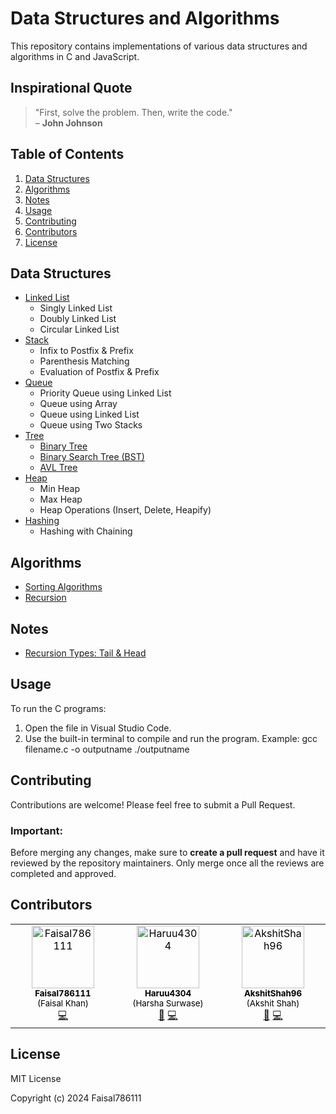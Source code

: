 # Data Structures and Algorithms

This repository contains implementations of various data structures and algorithms in C and JavaScript.

## Inspirational Quote

> "First, solve the problem. Then, write the code."  
> – **John Johnson**

## Table of Contents

1. [Data Structures](#data-structures)
2. [Algorithms](#algorithms)
3. [Notes](#notes)
4. [Usage](#usage)
5. [Contributing](#contributing)
6. [Contributors](#contributors)
7. [License](#license)

## Data Structures

- [Linked List](./Linked%20List/Singly%20Linked%20List)
  - Singly Linked List
  - Doubly Linked List
  - Circular Linked List
- [Stack](./stack)
  - Infix to Postfix & Prefix
  - Parenthesis Matching
  - Evaluation of Postfix & Prefix
- [Queue](./Queue)
  - Priority Queue using Linked List
  - Queue using Array
  - Queue using Linked List
  - Queue using Two Stacks
- [Tree](./Tree)
  - [Binary Tree](./Tree/Binary%20Tree)
  - [Binary Search Tree (BST)](./Tree/BST)
  - [AVL Tree](./Tree/AVL)
- [Heap](./Heap)
  - Min Heap
  - Max Heap
  - Heap Operations (Insert, Delete, Heapify)
- [Hashing](./Hash/Chaining)
  - Hashing with Chaining

## Algorithms

- [Sorting Algorithms](./sorting%20algo)
- [Recursion](./recursion)

## Notes

- [Recursion Types: Tail & Head](./notes)

## Usage

To run the C programs:
1. Open the file in Visual Studio Code.
2. Use the built-in terminal to compile and run the program.
   Example:
  gcc filename.c -o outputname
  ./outputname

## Contributing
Contributions are welcome! Please feel free to submit a Pull Request.

### Important:
Before merging any changes, make sure to **create a pull request** and have it reviewed by the repository maintainers. Only merge once all the reviews are completed and approved.


## Contributors

<!-- ALL-CONTRIBUTORS-LIST:START - Do not remove or modify this section -->
<!-- prettier-ignore-start -->
<!-- markdownlint-disable -->
<table>
  <tbody>
    <tr>
      <td align="center" valign="top" width="14.28%"><a href="https://github.com/Faisal786111" style="color: black; text-decoration: none;"><img src="https://avatars.githubusercontent.com/u/135214899?v=4?s=100" width="100px;" alt="Faisal786111"/><br /><sub><b>Faisal786111</b><br />(Faisal Khan)</sub></a><br /><a href="#code-Faisal786111" title="Code">💻</a></td>
      <td align="center" valign="top" width="14.28%"><a href="https://github.com/Haruu4304" style="color: black; text-decoration: none;"><img src="https://cdn-icons-png.flaticon.com/512/206/206864.png" width="100px;" alt="Haruu4304"/><br /><sub><b>Haruu4304</b><br />(Harsha Surwase)</sub></a><br /><a href="#design-Haruu4304" title="Design">🎨</a> <a href="#code-Haruu4304" title="Code">💻</a></td>
      <td align="center" valign="top" width="14.28%"><a href="https://github.com/Haruu4304" style="color: black; text-decoration: none;"><img src="https://avatars.githubusercontent.com/u/135214899?v=4?s=100" width="100px;" alt="AkshitShah96"/><br /><sub><b>AkshitShah96</b><br />(Akshit Shah)</sub></a><br /><a href="#design-Haruu4304" title="Design">🎨</a> <a href="#code-AkshitShah96" title="Code">💻</a></td>
    </tr>
  </tbody>
</table>
<!-- ALL-CONTRIBUTORS-LIST:END -->

## License
MIT License

Copyright (c) 2024 Faisal786111
